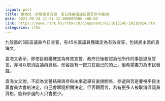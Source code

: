 ```yaml
---
layout: post
title: 袁海文：即使宣誓有效　若日後被指違反誓言亦可被DQ
date: 2021-09-24 21:21:12.000000000 +08:00
link: https://news.rthk.hk/rthk/ch/component/k2/1612148-20210924.htm
categories: rthk
---
```


九龍區的5區區議員今日宣誓，有45名區議員獲確定為有效宣誓，包括民主黨的袁海文。

袁海文表示，即使目前獲確定為有效宣誓，政府日後若認為他所作的事是違反誓言，亦可以取消區議員資格，形容是有一把刀在自己的頭上，但希望盡力為市民發聲。

袁海文又說，不認為宣誓結果與參與未來選舉有直接關係，參選與否是要視乎民主黨會員大會的決定，自己會跟隨相關決定。但客觀而言，若有更多人被取消區議員資格，能夠參選的人只會更少。
